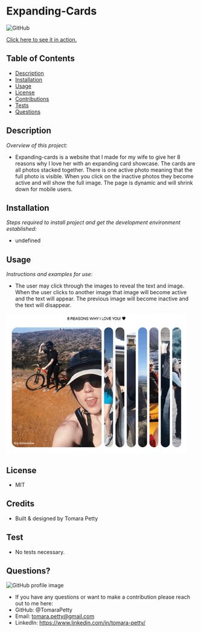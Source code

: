 # Expanding-Cards
  
![GitHub](https://img.shields.io/badge/license-MIT-green)

<a href="undefined">Click here to see it in action.</a>

## Table of Contents
* [Description](#description)
* [Installation](#installation)
* [Usage](#usage)
* [License](#license)
* [Contributions](#contributions)
* [Tests](#tests)
* [Questions](#questions)

## Description 
*Overview of this project:* 
* Expanding-cards is a website that I made for my wife to give her 8 reasons why I love her with an expanding card showcase. The cards are all photos stacked together. There is one active photo meaning that the full photo is visible. When you click on the inactive photos they become active and will show the full image. The page is dynamic and will shrink down for mobile users.  

## Installation
*Steps required to install project and get the development environment established:*
* undefined

## Usage
*Instructions and examples for use:* 
* The user may click through the images to reveal the text and image. When the user clicks to another image that image will become active and the text will appear. The previous image will become inactive and the text will disappear.

<img src="images/card-expander.gif">

## License 
* MIT

## Credits
* Built & designed by Tomara Petty

## Test
* No tests necessary.

## Questions?
<img src="https://avatars0.githubusercontent.com/u/65513543?s=460&u=20bf726727263d5c2cb42b357ae261aff2a38e6e&v=4" alt="GitHub profile image">

* If you have any questions or want to make a contribution please reach out to me here: 
* GitHub: @TomaraPetty 
* Email: tomara.petty@gmail.com
* LinkedIn: https://www.linkedin.com/in/tomara-petty/
